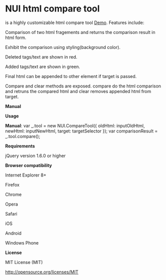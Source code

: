 
# NUI html compare tool 
is a highly customizable html compare tool [Demo](https://pushpmicrosoft123.github.io/). Features include: 

Comparison of two html fragements and returns the comparison result in html form.

Exhibit the comparison using styling(background color).

Deleted tags/text are shown in red.

Added tags/text are shown in green.

Final html can be appended to other element if target is passed.

Compare and clear methods are exposed. compare do the html comparison and retruns the compared html and clear removes appended html from target.

**Manual**

**Usage**

**Manual**:  var  _.tool = new NUI.CompareTool({
            oldHtml: inputOldHtml,
            newHtml: inputNewHtml,
            target: targetSelector
        });
       var comparisonResult = _.tool.compare();
       

**Requirements**

jQuery version 1.6.0 or higher


**Browser compatibility**

Internet Explorer 8+

Firefox

Chrome

Opera

Safari

iOS

Android

Windows Phone


**License**

MIT License (MIT)

http://opensource.org/licenses/MIT
